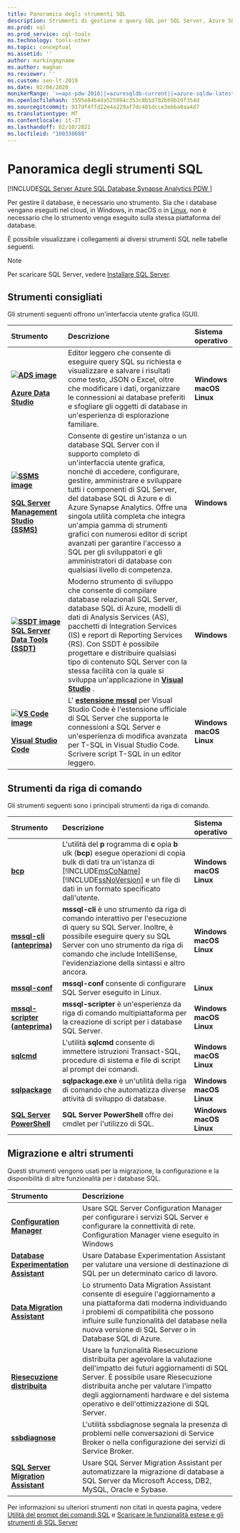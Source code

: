 ```yaml
---
title: Panoramica degli strumenti SQL
description: Strumenti di gestione e query SQL per SQL Server, Azure SQL (database SQL di Azure, istanza gestita di SQL di Azure, macchine virtuali SQL) e Azure Synapse Analytics.
ms.prod: sql
ms.prod_service: sql-tools
ms.technology: tools-other
ms.topic: conceptual
ms.assetid: ''
author: markingmyname
ms.author: maghan
ms.reviewer: ''
ms.custom: seo-lt-2019
ms.date: 02/04/2020
monikerRange: '>=aps-pdw-2016||=azuresqldb-current||=azure-sqldw-latest||>=sql-server-2016||>=sql-server-linux-2017'
ms.openlocfilehash: 3595e84b4da525894c353c8b5d702b69b19f354d
ms.sourcegitcommit: 917df4ffd22e4a229af7dc481dcce3ebba0aa4d7
ms.translationtype: MT
ms.contentlocale: it-IT
ms.lasthandoff: 02/10/2021
ms.locfileid: "100338688"
---
```

# <a name="sql-tools-overview"></a>Panoramica degli strumenti SQL

[!INCLUDE[SQL Server Azure SQL Database Synapse Analytics PDW ](../includes/applies-to-version/sql-asdb-asdbmi-asa-pdw.md)]

Per gestire il database, è necessario uno strumento. Sia che i database vengano eseguiti nel cloud, in Windows, in macOS o in [Linux](../linux/sql-server-linux-overview.md), non è necessario che lo strumento venga eseguito sulla stessa piattaforma del database.

È possibile visualizzare i collegamenti ai diversi strumenti SQL nelle tabelle seguenti.

> [!Note]
> Per scaricare SQL Server, vedere [Installare SQL Server](../database-engine/install-windows/install-sql-server.md).

## <a name="recommended-tools"></a>Strumenti consigliati

Gli strumenti seguenti offrono un'interfaccia utente grafica (GUI).

| Strumento | Descrizione | Sistema operativo |
|:--|:--|:--|
| [ **![ADS image](../tools/media/overview-sql-tools/azure-data-studio.svg)</br></br>Azure Data Studio**](../azure-data-studio/download.md) | Editor leggero che consente di eseguire query SQL su richiesta e visualizzare e salvare i risultati come testo, JSON o Excel, oltre che modificare i dati, organizzare le connessioni ai database preferiti e sfogliare gli oggetti di database in un'esperienza di esplorazione familiare. | **Windows</br>macOS</br>Linux** |
| [ **![SSMS image](../tools/media/overview-sql-tools/ssms.svg)</br></br>SQL Server Management Studio (SSMS)**](../ssms/download-sql-server-management-studio-ssms.md) | Consente di gestire un'istanza o un database SQL Server con il supporto completo di un'interfaccia utente grafica, nonché di accedere, configurare, gestire, amministrare e sviluppare tutti i componenti di SQL Server, del database SQL di Azure e di Azure Synapse Analytics. Offre una singola utilità completa che integra un'ampia gamma di strumenti grafici con numerosi editor di script avanzati per garantire l'accesso a SQL per gli sviluppatori e gli amministratori di database con qualsiasi livello di competenza. | **Windows** |
| [ **![SSDT image](../tools/media/overview-sql-tools/ssdt.svg)</br>SQL Server Data Tools (SSDT)**](../ssdt/download-sql-server-data-tools-ssdt.md) | Moderno strumento di sviluppo che consente di compilare database relazionali SQL Server, database SQL di Azure, modelli di dati di Analysis Services (AS), pacchetti di Integration Services (IS) e report di Reporting Services (RS). Con SSDT è possibile progettare e distribuire qualsiasi tipo di contenuto SQL Server con la stessa facilità con la quale si sviluppa un'applicazione in **[Visual Studio](https://visualstudio.microsoft.com/downloads/)** . | **Windows** |
| [ **![VS Code image](../tools/media/overview-sql-tools/visual-studio-code.svg)</br></br>Visual Studio Code**](https://code.visualstudio.com/) | L' **[estensione mssql](https://marketplace.visualstudio.com/items?itemName=ms-mssql.mssql)** per Visual Studio Code è l'estensione ufficiale di SQL Server che supporta le connessioni a SQL Server e un'esperienza di modifica avanzata per T-SQL in Visual Studio Code. Scrivere script T-SQL in un editor leggero. | **Windows</br>macOS</br>Linux** |

## <a name="command-line-tools"></a>Strumenti da riga di comando

Gli strumenti seguenti sono i principali strumenti da riga di comando.

| Strumento | Descrizione | Sistema operativo |
|:--|:--|:--|
|[**bcp**](bcp-utility.md)|L'utilità del **p** rogramma di **c** opia **b** ulk (**bcp**) esegue operazioni di copia bulk di dati tra un'istanza di [!INCLUDE[msCoName](../includes/msconame-md.md)] [!INCLUDE[ssNoVersion](../includes/ssnoversion-md.md)] e un file di dati in un formato specificato dall'utente.| **Windows</br>macOS</br>Linux** |
|[**mssql-cli (anteprima)**](mssql-cli.md)|**mssql-cli** è uno strumento da riga di comando interattivo per l'esecuzione di query su SQL Server. Inoltre, è possibile eseguire query su SQL Server con uno strumento da riga di comando che include IntelliSense, l'evidenziazione della sintassi e altro ancora. | **Windows</br>macOS</br>Linux** |
|[**mssql-conf**](../linux/sql-server-linux-configure-mssql-conf.md) | **mssql-conf** consente di configurare SQL Server eseguito in Linux. | **Linux** |
|[**mssql-scripter (anteprima)**](https://github.com/Microsoft/mssql-scripter) | **mssql-scripter** è un'esperienza da riga di comando multipiattaforma per la creazione di script per i database SQL Server. | **Windows</br>macOS</br>Linux** |
| [**sqlcmd**](sqlcmd-utility.md) |L'utilità **sqlcmd** consente di immettere istruzioni Transact-SQL, procedure di sistema e file di script al prompt dei comandi. | **Windows</br>macOS</br>Linux** |
| [**sqlpackage**](sqlpackage/sqlpackage.md) |**sqlpackage.exe** è un'utilità della riga di comando che automatizza diverse attività di sviluppo di database. |**Windows</br>macOS</br>Linux** |
|[**SQL Server PowerShell**](../powershell/sql-server-powershell.md)| **SQL Server PowerShell** offre dei cmdlet per l'utilizzo di SQL. | **Windows</br>macOS</br>Linux** |

## <a name="migration-and-other-tools"></a>Migrazione e altri strumenti

Questi strumenti vengono usati per la migrazione, la configurazione e la disponibilità di altre funzionalità per i database SQL.

| Strumento | Descrizione |
|:--|:--|
| **[Configuration Manager](../tools/configuration-manager/sql-server-configuration-manager-help.md)** | Usare SQL Server Configuration Manager per configurare i servizi SQL Server e configurare la connettività di rete. Configuration Manager viene eseguito in Windows|
| **[Database Experimentation Assistant](../dea/database-experimentation-assistant-overview.md)** | Usare Database Experimentation Assistant per valutare una versione di destinazione di SQL per un determinato carico di lavoro. |
| **[Data Migration Assistant](../dma/dma-overview.md)** | Lo strumento Data Migration Assistant consente di eseguire l'aggiornamento a una piattaforma dati moderna individuando i problemi di compatibilità che possono influire sulle funzionalità del database nella nuova versione di SQL Server o in Database SQL di Azure. |
| **[Riesecuzione distribuita](../tools/distributed-replay/install-distributed-replay-overview.md)** | Usare la funzionalità Riesecuzione distribuita per agevolare la valutazione dell'impatto dei futuri aggiornamenti di SQL Server. È possibile usare Riesecuzione distribuita anche per valutare l'impatto degli aggiornamenti hardware e del sistema operativo e dell'ottimizzazione di SQL Server. |
| **[ssbdiagnose](../tools/ssbdiagnose/ssbdiagnose-utility-service-broker.md)** | L'utilità ssbdiagnose segnala la presenza di problemi nelle conversazioni di Service Broker o nella configurazione dei servizi di Service Broker. |
| **[SQL Server Migration Assistant](../ssma/sql-server-migration-assistant.md)** | Usare SQL Server Migration Assistant per automatizzare la migrazione di database a SQL Server da Microsoft Access, DB2, MySQL, Oracle e Sybase.|

Per informazioni su ulteriori strumenti non citati in questa pagina, vedere [Utilità del prompt dei comandi SQL](command-prompt-utility-reference-database-engine.md) e [Scaricare le funzionalità estese e gli strumenti di SQL Server](download-sql-feature-packs.md)
